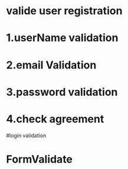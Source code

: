 # valide user registration 
# 1.userName validation 
# 2.email Validation 
# 3.password validation 
# 4.check agreement 
#login validation
# FormValidate
